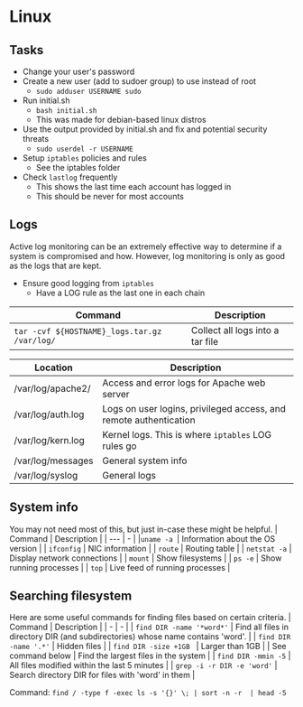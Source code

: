 # Linux

## Tasks
- Change your user's password 
- Create a new user (add to sudoer group) to use instead of root
  - `sudo adduser USERNAME sudo`
- Run initial.sh 
  - `bash initial.sh`
  - This was made for debian-based linux distros
- Use the output provided by initial.sh and fix and potential security threats 
  - `sudo userdel -r USERNAME`
- Setup `iptables` policies and rules 
  - See the iptables folder
- Check `lastlog` frequently
  - This shows the last time each account has logged in
  - This should be never for most accounts 

## Logs 
Active log monitoring can be an extremely effective way to determine if a system is compromised and how. However, log monitoring is only as good as the logs that are kept. 
- Ensure good logging from `iptables` 
  - Have a LOG rule as the last one in each chain

| Command | Description | 
| --------| --------| 
| `tar -cvf ${HOSTNAME}_logs.tar.gz /var/log/` | Collect all logs into a tar file |

| Location | Description |
| ---- | ----| 
| /var/log/apache2/ | Access and error logs for Apache web server | 
| /var/log/auth.log | Logs on user logins, privileged access, and remote authentication | 
| /var/log/kern.log | Kernel logs. This is where `iptables` LOG rules go | 
| /var/log/messages | General system info | 
| /var/log/syslog | General logs | 

## System info
You may not need most of this, but just in-case these might be helpful. 
| Command | Description |
| --- | - |
|`uname -a `| Information about the OS version | 
| `ifconfig` | NIC information | 
| `route` | Routing table | 
| `netstat -a` | Display network connections | 
| `mount` | Show filesystems | 
| `ps -e` | Show running processes | 
| `top` | Live feed of running processes | 

## Searching filesystem 
Here are some useful commands for finding files based on certain criteria. 
| Command | Description | 
| - | - | 
| `find DIR -name '*word*'` | Find all files in directory DIR (and subdirectories) whose name contains 'word'. | 
| `find DIR -name '.*'` | Hidden files | 
| `find DIR -size +1GB ` | Larger than 1GB | 
| See command below | Find the largest files in the system | 
| `find DIR -mmin -5` | All files modified within the last 5 minutes | 
| `grep -i -r DIR -e 'word'` | Search directory DIR for files with 'word' in them |  

Command: 
`find / -type f -exec ls -s '{}' \; | sort -n -r 
| head -5`